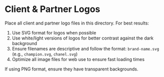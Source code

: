 # Client & Partner Logos

Place all client and partner logo files in this directory. For best results:

1. Use SVG format for logos when possible
2. Use white/light versions of logos for better contrast against the dark background
3. Ensure filenames are descriptive and follow the format: `brand-name.svg` (e.g., `champion.svg`, `chanel.svg`)
4. Optimize all image files for web use to ensure fast loading times

If using PNG format, ensure they have transparent backgrounds.
